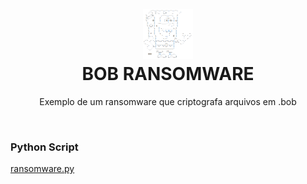 
<h1 align="center">
<br>
  <img src=bob.png width=80></img><br>
  BOB RANSOMWARE
<br>
</h1>

<p align="center">Exemplo de um ransomware que criptografa arquivos em .bob</p>
<br>

### Python Script  
[ransomware.py](ransomware.py)
